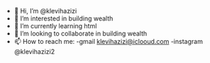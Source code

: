 - 👋 Hi, I’m @klevihazizi
- 👀 I’m interested in building wealth
- 🌱 I’m currently learning html
- 💞️ I’m looking to collaborate in building wealth
- 📫 How to reach me:
-gmail klevihazizi@iclooud.com
-instagram @klevihazizi2

<!---
klevihazizi/klevihazizi is a ✨ special ✨ repository because its `README.md` (this file) appears on your GitHub profile.
You can click the Preview link to take a look at your changes.
--->
